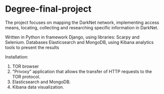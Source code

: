 # Degree-final-project

The project focuses on mapping the DarkNet network, implementing access means, locating, collecting and researching specific information in DarkNet.

Written in Python in framework Django, using libraries: Scarpy and Selenium. Databases Elasticsearch and MongoDB, using Kibana analytics tools to present the results

Installation:
1. TOR browser
2. "Privoxy" application that allows the transfer of HTTP requests to the TOR protocol.
3. Elasticsearch and MongoDB.
4. Kibana data visualization.

